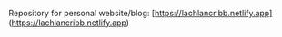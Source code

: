 Repository for personal website/blog: [https://lachlancribb.netlify.app] (https://lachlancribb.netlify.app)
